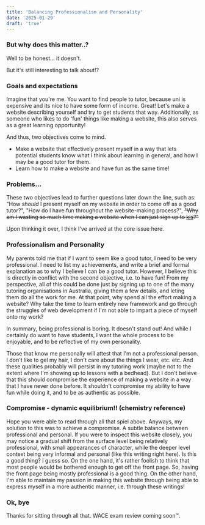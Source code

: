 ```yaml
---
title: 'Balancing Professionalism and Personality'
date: '2025-01-29'
draft: 'true'
---
```


### But why does this matter..?

Well to be honest... it doesn't.

But it's still interesting to talk about!?

### Goals and expectations

Imagine that you're me. You want to find people to tutor, because uni is expensive and its nice to have some form of income. Great! Let's make a website describing yourself and try to get students that way. Additionally, as someone who likes to do 'fun' things like making a website, this also serves as a great learning opportunity!

And thus, two objectives come to mind.

- Make a website that effectively present myself in a way that lets potential students know what I think about learning in general, and how I may be a good tutor for them.
- Learn how to make a website and have fun as the same time!

### Problems...

These two objectives lead to further questions later down the line, such as: "How *should* I present myself on my website in order to come off as a good tutor?", "How do I have fun throughout the website-making process?", ~~"Why am I wasting so much time making a website when I can just sign up to [kis](https://kisacademics.com/)?"~~

Upon thinking it over, I think I've arrived at the core issue here.

### Professionalism and Personality

My parents told me that if I want to seem like a good tutor, I need to be very professional. I need to list my achievements, and write a brief and formal explanation as to why I believe I can be a good tutor. However, I believe this is directly in conflict with the second objective, i.e. to have fun! From my perspective, all of this could be done just by signing up to one of the many tutoring organisations in Australia, giving them a few details, and leting them do all the work for me. At that point, why spend all the effort making a website? Why take the time to learn entirely new framework and go through the struggles of web development if I'm not able to impart a piece of myself onto my work? 

In summary, being professional is boring. It doesn't stand out! And while I certainly do want to have students, I want the whole process to be enjoyable, and to be reflective of my own personality. 

Those that know me personally will attest that I'm not a professional person. I don't like to gel my hair, I don't care about the things I wear, etc. etc. And these qualities probably will persist in my tutoring work (maybe not to the extent where I'm showing up to lessons with a bedhead). But I don't believe that this should compromise the experience of making a website in a way that I have never done before. It shouldn't compromise my ability to have fun while doing it, and to be as authentic as possible.

### Compromise - dynamic equilibrium!! (chemistry reference)

Hope you were able to read through all that spiel above. Anyways, my solution to this was to achieve a compromise. A subtle balance between professional and personal. If you were to inspect this website closely, you may notice a gradual shift from the surface level being relatively professional, with small appearances of character, while the deeper level context being very informal and personal (like this writing right here). Is this a good thing? I guess so. On the one hand, it's rather foolish to think that most people would be bothered enough to get off the front page. So, having the front page being mostly professional is a good thing. On the other hand, I'm able to maintain my passion in making this website through being able to express myself in a more authentic manner, i.e. through these writings!

### Ok, bye

Thanks for sitting through all that. WACE exam review coming soon™.
